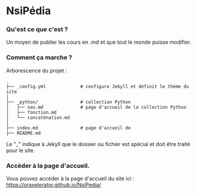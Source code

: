 # NsiPédia

### Qu'est ce que c'est ?
Un moyen de publier les cours en .md et que tout le monde puisse modifier.

### Comment ça marche ?

 Arborescence du projet : 

```text
.
├── _config.yml             # configure Jekyll et définit le thème du site
│
├── _python/                # collection Python
│   ├── nav.md              # page d'accueil de la collection Python
│   ├── fonction.md
│   └── concaténation.md
│
├── index.md                # page d'accueil de 
├── README.md
````
Le "_" indique à Jekyll que le dossier ou fichier est spécial et doit être traité pour le site.

### Accéder à la page d'accueil.

Vous pouvez accéder à la page d'accueil du site ici :  
https://oraxelerator.github.io/NsiPedia/
